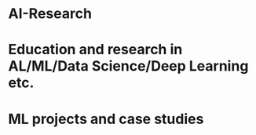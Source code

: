 # AI-Research
# Education and research in AL/ML/Data Science/Deep Learning etc.
# ML projects and case studies
